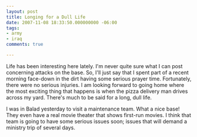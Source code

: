 ```yaml
---
layout: post
title: Longing for a Dull Life
date: 2007-11-08 18:33:50.000000000 -06:00
tags:
- army
- iraq 
comments: true

---
```

<p>Life has been interesting here lately. I'm never quite sure what I can post concerning attacks on the base. So, I'll just say that I spent part of a recent morning face-down in the dirt having some serious prayer time. Fortunately, there were no serious injuries. I am looking forward to going home where the most exciting thing that happens is when the pizza delivery man drives across my yard. There's much to be said for a long, dull life.</p>
<p>I was in Balad yesterday to visit a maintenance team. What a nice base! They even have a real movie theater that shows first-run movies. I think that team is going to have some serious issues soon; issues that will demand a ministry trip of several days.</p>
